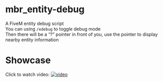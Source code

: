 # mbr_entity-debug
A FiveM entity debug script  
You can using ``/edebug`` to toggle debug mode  
Then there will be a “?” pointer in front of you, use the pointer to display nearby entity information  

# Showcase
Click to watch video:
[![video](https://i.imgur.com/EdeHuUu.png)](https://streamable.com/0yf22j)
